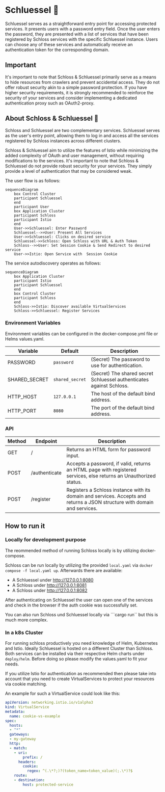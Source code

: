 # Schluessel 🔑
Schluessel serves as a straightforward entry point for accessing protected services. It presents users with a password entry field. Once the user enters the password, they are presented with a list of services that have been registered by Schloss services with the specific Schluessel instance. Users can choose any of these services and automatically receive an authentication token for the corresponding domain.

## Important
It's important to note that Schloss & Schluessel primarily serve as a means to hide resources from crawlers and prevent accidental access. They do not offer robust security akin to a simple password protection. If you have higher security requirements, it is strongly recommended to reinforce the security of your services and consider implementing a dedicated authentication proxy such as OAuth2-proxy.

## About Schloss & Schluessel 🔐
Schloss and Schluessel are two complementary services. Schluessel serves as the user's entry point, allowing them to log in and access all the services registered by Schloss instances across different clusters.

Schloss & Schluessel aim to utilize the features of Istio while minimizing the added complexity of OAuth and user management, without requiring modifications to the services. It's important to note that Schloss & Schluessel do not provide robust security for your services. They simply provide a level of authentication that may be considered weak.

The user flow is as follows:

```mermaid
sequenceDiagram
    box Control Cluster
    participant Schluessel
    end
    participant User
    box Application Cluster
    participant Schloss
    participant Istio
    end
    User->>Schluessel: Enter Password
    Schluessel-->>User: Present All Services
    User->>Schluessel: Clicks on desired service
    Schluessel->>Schloss: Open Schloss with URL & Auth Token
    Schloss-->>User: Set Session Cookie & Send Redirect to desired service
    User->>Istio: Open Service with  Session Cookie
```

The service autodiscovery operates as follows:

```mermaid
sequenceDiagram
    box Application Cluster
    participant Istio
    participant Schluessel
    end
    box Control Cluster
    participant Schloss
    end
    Schloss->>Istio: Discover available VirtualServices
    Schloss->>Schluessel: Register Services
```

### Environment Variables

Environment variables can be configured in the docker-compose.yml file or Helms values.yaml.

| Variable | Default | Description |
| --- | --- | --- |
| PASSWORD | ```password``` | (Secret) The password to use for authentication. |
| SHARED_SECRET | ```shared_secret``` | (Secret) The shared secret Schluessel authenticates against Schloss. |
| HTTP_HOST | ```127.0.0.1``` | The host of the default bind address. |
| HTTP_PORT | ```8080``` | The port of the default bind address. |

### API

| Method | Endpoint | Description |
| --- | --- | --- |
| GET | / | Returns an HTML form for password input. |
| POST | /authenticate | Accepts a password, if valid, returns an HTML page with registered services, else returns an Unauthorized status. |
| POST | /register | Registers a Schloss instance with its domain and services. Accepts and returns a JSON structure with domain and services.

## How to run it

### Locally for development purpose
The reommended method of running Schloss locally is by utilizing docker-compose.

Schloss can be run locally by utilizing the provided ```local.yaml``` via ```docker compose -f local.yaml up```. Afterwards there are available:
- A Schluessel under http://127.0.0.1:8080
- A Schloss under http://127.0.0.1:8081
- A Schloss under http://127.0.0.1:8082

After authenticating on Schluessel the user can open one of the services and check in the browser if the auth cookie was successfully set.

You can also run Schloss und Schluessel locally via ```cargo run`` but this is much more complex.

### In a k8s Cluster
For running schloss productively you need knowledge of Helm, Kubernetes and Istio. Ideally Schluessel is hosted on a different Cluster than Schloss. Both services can be installed via their respective Helm charts under ```deploy/helm```. Before doing so please modify the values.yaml to fit your needs.

If you utilize Istio for authentication as recommended then please take into account that you need to create VirtualServices to protect your resources via cookie matching.

An example for such a VirtualService could look like this:
```yaml
apiVersion: networking.istio.io/v1alpha3
kind: VirtualService
metadata:
  name: cookie-vs-example
spec:
  hosts:
  - "*"
  gateways:
  - my-gateway
  http:
  - match:
    - uri:
        prefix: /
      headers:
        cookie:
          regex: ^(.\*?;)?(token_name=token_value)(;.\*)?$
    route:
    - destination:
        host: protected-service
```
